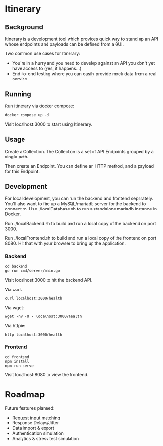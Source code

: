 # Itinerary

## Background
Itinerary is a development tool which provides quick way to stand up an API whose endpoints and payloads can be defined from a GUI.

Two common use cases for Itinerary:
- You're in a hurry and you need to develop against an API you don't yet have access to (yes, it happens...)
- End-to-end testing where you can easily provide mock data from a real service

## Running
Run Itinerary via docker compose:

```
docker compose up -d
```

Visit localhost:3000 to start using Itinerary.

## Usage
Create a Collection.  The Collection is a set of API Endpoints grouped by a single path.

Then create an Endpoint.  You can define an HTTP method, and a payload for this Endpoint.

## Development
For local development, you can run the backend and frontend separately.  You'll also want to fire up a MySQL/mariadb server for the backend to connect to.  Use ./localDatabase.sh to run a standalone mariadb instance in Docker.

Run ./localBackend.sh to build and run a local copy of the backend on port 3000.

Run ./localFrontend.sh to build and run a local copy of the frontend on port 8080.  Hit that with your browser to bring up the application.

### Backend
```
cd backend
go run cmd/server/main.go
```

Visit localhost:3000 to hit the backend API.

Via curl:
```
curl localhost:3000/health
```

Via wget:
```
wget -nv -O - localhost:3000/health
```

Via httpie:
```
http localhost:3000/health
```

### Frontend

```
cd frontend
npm install
npm run serve
```

Visit localhost:8080 to view the frontend.

# Roadmap

Future features planned:
- Request input matching
- Response Delays/Jitter
- Data import & export
- Authentication simulation
- Analytics & stress test simulation